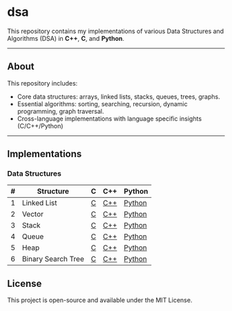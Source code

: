 # dsa

This repository contains my implementations of various Data Structures and Algorithms (DSA) in **C++**, **C**, and **Python**.  

---

## About

This repository includes:

- Core data structures: arrays, linked lists, stacks, queues, trees, graphs.
- Essential algorithms: sorting, searching, recursion, dynamic programming, graph traversal.
- Cross-language implementations with language specific insights (C/C++/Python)

---

## Implementations

### Data Structures

| # | Structure           | C                                                                                 | C++                                                                                   | Python                                                                                      |
|---|---------------------|-----------------------------------------------------------------------------------|----------------------------------------------------------------------------------------|----------------------------------------------------------------------------------------------|
| 1 | Linked List         | [C](https://github.com/veronin1/dsa/tree/main/data%20structures/c/linked_list)   | [C++](https://github.com/veronin1/dsa/tree/main/data%20structures/cpp/linked_list)    | [Python](https://github.com/veronin1/dsa/tree/main/data%20structures/python/linked_list)    |
| 2 | Vector              | [C](https://github.com/veronin1/dsa/tree/main/data%20structures/c/vector)        | [C++](https://github.com/veronin1/dsa/tree/main/data%20structures/cpp/vector)         | [Python](https://github.com/veronin1/dsa/tree/main/data%20structures/python/vector)         |
| 3 | Stack               | [C](https://github.com/veronin1/dsa/tree/main/data%20structures/c/stack)         | [C++](https://github.com/veronin1/dsa/tree/main/data%20structures/cpp/stack)          | [Python](https://github.com/veronin1/dsa/tree/main/data%20structures/python/stack)          |
| 4 | Queue               | [C](https://github.com/veronin1/dsa/tree/main/data%20structures/c/queue)         | [C++](https://github.com/veronin1/dsa/tree/main/data%20structures/cpp/queue)          | [Python](https://github.com/veronin1/dsa/tree/main/data%20structures/python/queue)          |
| 5 | Heap                | [C](https://github.com/veronin1/dsa/tree/main/data%20structures/c/heap)          | [C++](https://github.com/veronin1/dsa/tree/main/data%20structures/cpp/heap)           | [Python](https://github.com/veronin1/dsa/tree/main/data%20structures/python/heap)           |
| 6 | Binary Search Tree  | [C](https://github.com/veronin1/dsa/tree/main/data%20structures/c/bst)           | [C++](https://github.com/veronin1/dsa/tree/main/data%20structures/cpp/bst)            | [Python](https://github.com/veronin1/dsa/tree/main/data%20structures/python/bst)            |


## License

This project is open-source and available under the MIT License.

